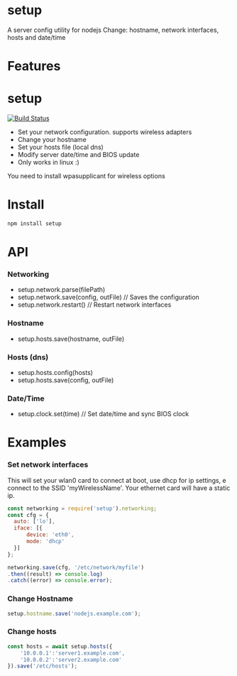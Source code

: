 setup
=====
A server config utility for nodejs
Change: hostname, network interfaces, hosts and date/time

# Features
# setup

[![Build Status](https://travis-ci.org/ninox92/setup.svg?branch=master)](https://travis-ci.org/ninox92/setup)

- Set your network configuration. supports wireless adapters
- Change your hostname
- Set your hosts file (local dns)
- Modify server date/time and BIOS update
- Only works in linux :)

You need to install wpasupplicant for wireless options


# Install
```bash
npm install setup
```

# API

### Networking
- setup.network.parse(filePath)
- setup.network.save(config, outFile) 	  // Saves the configuration
- setup.network.restart() 	  // Restart network interfaces


### Hostname
- setup.hosts.save(hostname, outFile)


### Hosts (dns)
- setup.hosts.config(hosts)
- setup.hosts.save(config, outFile)


### Date/Time
- setup.clock.set(time) // Set date/time and sync BIOS clock


# Examples

### Set network interfaces

This will set your wlan0 card to connect at boot, use dhcp for ip settings, e connect to the SSID 'myWirelessName'.
Your ethernet card will have a static ip.

```js
const networking = require('setup').networking;
const cfg = {
  auto: ['lo'],
  iface: [{
      device: 'eth0',
      mode: 'dhcp'
  }]
};

networking.save(cfg, '/etc/network/myfile')
.then((result) => console.log)
.catch((error) => console.error);
```


### Change Hostname
```js
setup.hostname.save('nodejs.example.com');
```

### Change hosts
```js
const hosts = await setup.hosts({
	'10.0.0.1':'server1.example.com',
	'10.0.0.2':'server2.example.com'
}).save('/etc/hosts');
```


